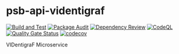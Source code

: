 # psb-api-videntigraf

[![Build and Test](https://github.com/myrotvorets/psb-api-videntigraf/actions/workflows/ci.yml/badge.svg)](https://github.com/myrotvorets/psb-api-videntigraf/actions/workflows/ci.yml)
[![Package Audit](https://github.com/myrotvorets/psb-api-videntigraf/actions/workflows/package-audit.yml/badge.svg)](https://github.com/myrotvorets/psb-api-videntigraf/actions/workflows/package-audit.yml)
[![Dependency Review](https://github.com/myrotvorets/psb-api-videntigraf/actions/workflows/dependency-review.yml/badge.svg)](https://github.com/myrotvorets/psb-api-videntigraf/actions/workflows/dependency-review.yml)
[![CodeQL](https://github.com/myrotvorets/psb-api-videntigraf/actions/workflows/codeql.yml/badge.svg)](https://github.com/myrotvorets/psb-api-videntigraf/actions/workflows/codeql.yml)
[![Quality Gate Status](https://sonarcloud.io/api/project_badges/measure?project=myrotvorets_psb-api-videntigraf&metric=alert_status)](https://sonarcloud.io/summary/new_code?id=myrotvorets_psb-api-videntigraf)
[![codecov](https://codecov.io/gh/myrotvorets/psb-api-videntigraf/branch/master/graph/badge.svg?token=qXvxNf9aaW)](https://codecov.io/gh/myrotvorets/psb-api-videntigraf)

VIDentigraF Microservice
